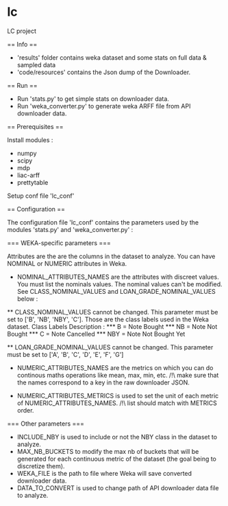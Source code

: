 lc
==

LC project

== Info ==
* 'results' folder contains weka dataset and some stats on full data & sampled data
* 'code/resources' contains the Json dump of the Downloader.

== Run ==

* Run 'stats.py' to get simple stats on downloader data. 
* Run 'weka_converter.py' to generate weka ARFF file from API downloader data.

== Prerequisites ==

Install modules :
* numpy
* scipy
* mdp
* liac-arff
* prettytable

Setup conf file 'lc_conf'

== Configuration == 

The configuration file 'lc_conf' contains the parameters used by 
the modules 'stats.py' and 'weka_converter.py' :

=== WEKA-specific parameters ===

Attributes are the are the columns in the dataset to analyze.
You can have NOMINAL or NUMERIC attributes in Weka.

* NOMINAL_ATTRIBUTES_NAMES are the attributes with discreet values. You must list the nominals values. The nominal values can't be modified. See CLASS_NOMINAL_VALUES and LOAN_GRADE_NOMINAL_VALUES below :

** CLASS_NOMINAL_VALUES cannot be changed. This parameter must be set to ['B', 'NB', 'NBY', 'C']. Those are the class labels used in the Weka dataset. Class Labels Description :
*** B = Note Bought
*** NB = Note Not Bought
*** C = Note Cancelled
*** NBY = Note Not Bought Yet

** LOAN_GRADE_NOMINAL_VALUES cannot be changed. This parameter must be set to ['A', 'B', 'C', 'D', 'E', 'F', 'G']

* NUMERIC_ATTRIBUTES_NAMES are the metrics on which you can do continous maths operations like mean, max, min, etc. /!\ make sure that the names correspond to a key in the raw downloader JSON.

* NUMERIC_ATTRIBUTES_METRICS is used to set the unit of each metric of NUMERIC_ATTRIBUTES_NAMES. /!\ list should match with METRICS order.


=== Other parameters ===

* INCLUDE_NBY is used to include or not the NBY class in the dataset to analyze.
* MAX_NB_BUCKETS to modify the max nb of buckets that will be generated for each continuous metric of the dataset (the goal being to discretize them).
* WEKA_FILE is the path to file where Weka will save converted downloader data.
* DATA_TO_CONVERT  is used to change path of API downloader data file to analyze.

	



